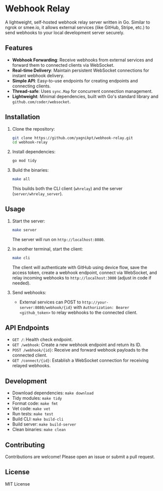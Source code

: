 # Webhook Relay

A lightweight, self-hosted webhook relay server written in Go. Similar to ngrok or smee.io, it allows external services (like GitHub, Stripe, etc.) to send webhooks to your local development server securely.

## Features

- **Webhook Forwarding**: Receive webhooks from external services and forward them to connected clients via WebSocket.
- **Real-time Delivery**: Maintain persistent WebSocket connections for instant webhook delivery.
- **Simple API**: Easy-to-use endpoints for creating endpoints and connecting clients.
- **Thread-safe**: Uses `sync.Map` for concurrent connection management.
- **Lightweight**: Minimal dependencies, built with Go's standard library and `github.com/coder/websocket`.

## Installation

1. Clone the repository:
   ```bash
   git clone https://github.com/yagnikpt/webhook-relay.git
   cd webhook-relay
   ```

2. Install dependencies:
   ```bash
   go mod tidy
   ```

3. Build the binaries:
   ```bash
   make all
   ```
   This builds both the CLI client (`whrelay`) and the server (`server/whrelay_server`).

## Usage

1. Start the server:
   ```bash
   make server
   ```
   The server will run on `http://localhost:8080`.

2. In another terminal, start the client:
   ```bash
   make cli
   ```
   The client will authenticate with GitHub using device flow, save the access token, create a webhook endpoint, connect via WebSocket, and relay incoming webhooks to `http://localhost:3000` (adjust in code if needed).

3. Send webhooks:
   - External services can POST to `http://your-server:8080/webhook/{id}` with `Authorization: Bearer <github_token>` to relay webhooks to the connected client.

## API Endpoints

- `GET /`: Health check endpoint.
- `GET /webhook`: Create a new webhook endpoint and return its ID.
- `POST /webhook/{id}`: Receive and forward webhook payloads to the connected client.
- `GET /connect/{id}`: Establish a WebSocket connection for receiving relayed webhooks.

## Development

- Download dependencies: `make download`
- Tidy modules: `make tidy`
- Format code: `make fmt`
- Vet code: `make vet`
- Run tests: `make test`
- Build CLI: `make build-cli`
- Build server: `make build-server`
- Clean binaries: `make clean`

## Contributing

Contributions are welcome! Please open an issue or submit a pull request.

## License

MIT License